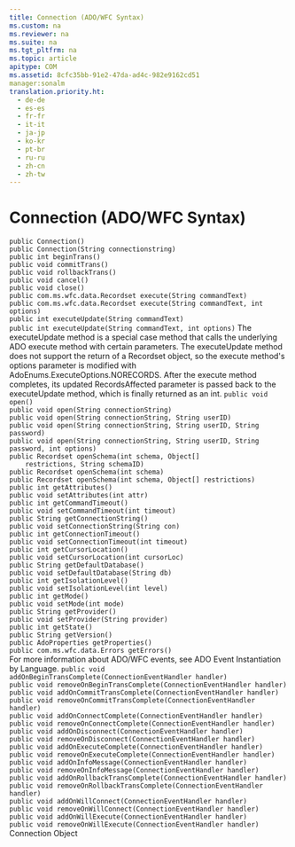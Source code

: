 ```yaml
---
title: Connection (ADO/WFC Syntax)
ms.custom: na
ms.reviewer: na
ms.suite: na
ms.tgt_pltfrm: na
ms.topic: article
apitype: COM
ms.assetid: 8cfc35bb-91e2-47da-ad4c-982e9162cd51
manager:sonalm
translation.priority.ht: 
  - de-de
  - es-es
  - fr-fr
  - it-it
  - ja-jp
  - ko-kr
  - pt-br
  - ru-ru
  - zh-cn
  - zh-tw
---
```

# Connection (ADO/WFC Syntax)
<?xml version="1.0" encoding="utf-8"?>
<developerReferenceWithoutSyntaxDocument xmlns="http://ddue.schemas.microsoft.com/authoring/2003/5" xmlns:xlink="http://www.w3.org/1999/xlink" xmlns:xsi="http://www.w3.org/2001/XMLSchema-instance" xsi:schemaLocation="http://ddue.schemas.microsoft.com/authoring/2003/5 http://dduestorage.blob.core.windows.net/ddueschema/developer.xsd">
  <introduction />
  <section>
    <title>package com.ms.wfc.data</title>
    <content />
    <sections>
      <section>
        <title>Constructor</title>
        <content>
          <code>public Connection()
public Connection(String connectionstring)</code>
        </content>
      </section>
      <section>
        <title>Methods</title>
        <content>
          <code>public int beginTrans()
public void commitTrans()
public void rollbackTrans()
public void cancel()
public void close()
public com.ms.wfc.data.Recordset execute(String commandText)
public com.ms.wfc.data.Recordset execute(String commandText, int options)
public int executeUpdate(String commandText)
public int executeUpdate(String commandText, int options)</code>
          <para>The <legacyBold>executeUpdate</legacyBold> method is a special case method that calls the underlying ADO <legacyBold>execute</legacyBold> method with certain parameters. The <legacyBold>executeUpdate</legacyBold> method does not support the return of a <legacyBold>Recordset</legacyBold> object, so the <legacyBold>execute</legacyBold> method's <legacyItalic>options</legacyItalic> parameter is modified with <legacyBold>AdoEnums.ExecuteOptions.NORECORDS</legacyBold>. After the <legacyBold>execute</legacyBold> method completes, its updated <legacyItalic>RecordsAffected </legacyItalic>parameter is passed back to the <legacyBold>executeUpdate</legacyBold> method, which is finally returned as an <legacyBold>int</legacyBold>.</para>
          <code>public void open() 
public void open(String connectionString)
public void open(String connectionString, String userID)
public void open(String connectionString, String userID, String password)
public void open(String connectionString, String userID, String password, int options)
public Recordset openSchema(int schema, Object[]
    restrictions, String schemaID)
public Recordset openSchema(int schema)
public Recordset openSchema(int schema, Object[] restrictions)</code>
        </content>
      </section>
      <section>
        <title>Properties</title>
        <content>
          <code>public int getAttributes()
public void setAttributes(int attr)
public int getCommandTimeout()
public void setCommandTimeout(int timeout)
public String getConnectionString()
public void setConnectionString(String con)
public int getConnectionTimeout()
public void setConnectionTimeout(int timeout)
public int getCursorLocation()
public void setCursorLocation(int cursorLoc)
public String getDefaultDatabase()
public void setDefaultDatabase(String db)
public int getIsolationLevel()
public void setIsolationLevel(int level)
public int getMode()
public void setMode(int mode)
public String getProvider()
public void setProvider(String provider)
public int getState()
public String getVersion()
public AdoProperties getProperties()
public com.ms.wfc.data.Errors getErrors()</code>
        </content>
      </section>
      <section>
        <title>Events</title>
        <content>
          <para>For more information about ADO/WFC events, see <legacyLink xlink:href="eded7e8c-a25f-46a6-bc2b-32d89a54d1bc">ADO Event Instantiation by Language</legacyLink>.</para>
          <code>public void addOnBeginTransComplete(ConnectionEventHandler handler)
public void removeOnBeginTransComplete(ConnectionEventHandler handler)
public void addOnCommitTransComplete(ConnectionEventHandler handler)
public void removeOnCommitTransComplete(ConnectionEventHandler handler)
public void addOnConnectComplete(ConnectionEventHandler handler)
public void removeOnConnectComplete(ConnectionEventHandler handler)
public void addOnDisconnect(ConnectionEventHandler handler)
public void removeOnDisconnect(ConnectionEventHandler handler)
public void addOnExecuteComplete(ConnectionEventHandler handler)
public void removeOnExecuteComplete(ConnectionEventHandler handler)
public void addOnInfoMessage(ConnectionEventHandler handler)
public void removeOnInfoMessage(ConnectionEventHandler handler)
public void addOnRollbackTransComplete(ConnectionEventHandler handler)
public void removeOnRollbackTransComplete(ConnectionEventHandler handler)
public void addOnWillConnect(ConnectionEventHandler handler)
public void removeOnWillConnect(ConnectionEventHandler handler)
public void addOnWillExecute(ConnectionEventHandler handler)
public void removeOnWillExecute(ConnectionEventHandler handler)</code>
        </content>
      </section>
    </sections>
  </section>
  <relatedTopics>
<link xlink:href="ef6b1824-5b12-43db-89d7-8f3d13896d4d">Connection Object</link>
</relatedTopics>
</developerReferenceWithoutSyntaxDocument>